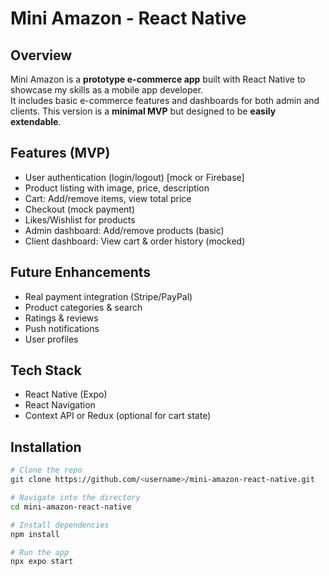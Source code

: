 # Mini Amazon - React Native

## Overview
Mini Amazon is a **prototype e-commerce app** built with React Native to showcase my skills as a mobile app developer.  
It includes basic e-commerce features and dashboards for both admin and clients. This version is a **minimal MVP** but designed to be **easily extendable**.

## Features (MVP)
- User authentication (login/logout) [mock or Firebase]
- Product listing with image, price, description
- Cart: Add/remove items, view total price
- Checkout (mock payment)
- Likes/Wishlist for products
- Admin dashboard: Add/remove products (basic)
- Client dashboard: View cart & order history (mocked)

## Future Enhancements
- Real payment integration (Stripe/PayPal)
- Product categories & search
- Ratings & reviews
- Push notifications
- User profiles

## Tech Stack
- React Native (Expo)
- React Navigation
- Context API or Redux (optional for cart state)

## Installation
```bash
# Clone the repo
git clone https://github.com/<username>/mini-amazon-react-native.git

# Navigate into the directory
cd mini-amazon-react-native

# Install dependencies
npm install

# Run the app
npx expo start
